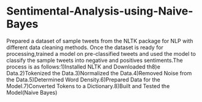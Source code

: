 # Sentimental-Analysis-using-Naive-Bayes
Prepared a dataset of sample tweets from the NLTK package for NLP with different data cleaning methods. Once the dataset is ready for processing,trained a model on pre-classified tweets  and used the model to classify the sample tweets into negative and positives sentiments.The process is as follows:1)Installed NLTK and Downloaded th8)e Data.2)Tokenized the Data.3)Normalized the Data.4)Removed Noise from the Data.5)Determined Word Density.6)Prepared Data for the Model.7)Converted Tokens to a Dictionary.8)Built and Tested the Model(Naive Bayes)
